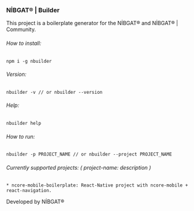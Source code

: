 ### NİBGAT® | Builder
This project is a boilerplate generator for the NİBGAT® and NİBGAT® | Community.

###### How to install:
```
npm i -g nbuilder
```

###### Version:
```
nbuilder -v // or nbuilder --version
```

###### Help:
```
nbuilder help
```

###### How to run:
```
nbuilder -p PROJECT_NAME // or nbuilder --project PROJECT_NAME
```

###### Currently supported projects: ( project-name: description )
```
* ncore-mobile-boilerplate: React-Native project with ncore-mobile + react-navigation.
```

Developed by NİBGAT®
